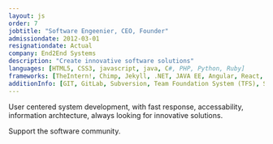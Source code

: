 ```yaml
---
layout: js
order: 7
jobtitle: "Software Engeenier, CEO, Founder"
admissiondate: 2012-03-01
resignationdate: Actual
company: End2End Systems
description: "Create innovative software solutions"
languages: [HTML5, CSS3, javascript, java, C#, PHP, Python, Ruby]
frameworks: [TheIntern!, Chimp, Jekyll, .NET, JAVA EE, Angular, React, DOJO, .NET, .NET Core, Entity Framework, Entity Framework Core]
additionInfo: [GIT, GitLab, Subversion, Team Foundation System (TFS), Scrum, XP, Domain Drive Design, Design Patterns, Threads, Oracle, MySql, SqlServer, Firebird, PostgreSQL, Wordpress, Jekyll, Identity Provider, Keycloak, .NET Core MVC running on Linux, unit testing, functional testing]
---
```


User centered system development, with fast response, accessability, information archtecture, always looking for innovative solutions.

Support the software community.
